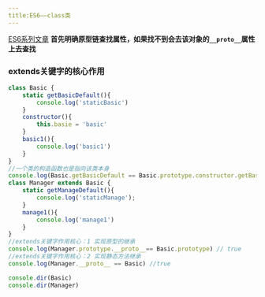 ```yaml
---
title:ES6——class类
---
```


[ES6系列文章](https://github.com/jimwmg/JiM-Blog/tree/master/JavaScript/ES6)
**首先明确原型链查找属性，如果找不到会去该对象的`__proto__`属性上去查找**

### extends关键字的核心作用

```javascript
class Basic {
    static getBasicDefault(){
        console.log('staticBasic')
    }
    constructor(){
        this.basie = 'basic'
    }
    basic1(){
        console.log('basic1')
    }
}
//一个类的构造函数也是指向该类本身
console.log(Basic.getBasicDefault == Basic.prototype.constructor.getBasicDefault) //true
class Manager extends Basic {
    static getManageDefault(){
        console.log('staticManage');
    }
    manage1(){
        console.log('manage1')
    }
}
//extends关键字作用核心：1 实现原型的继承
console.log(Manager.prototype.__proto__== Basic.prototype) // true 
//extends关键字作用核心：2 实现静态方法继承
console.log(Manager.__proto__ == Basic) //true

console.dir(Basic)
console.dir(Manager)

```
